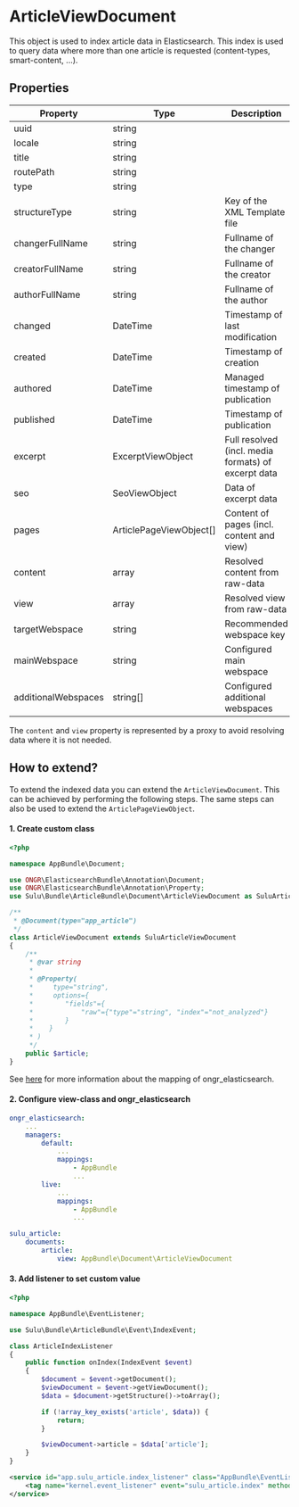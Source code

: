 # ArticleViewDocument

This object is used to index article data in Elasticsearch. This index is used to query data where more than one article
is requested (content-types, smart-content, ...).

## Properties

| Property | Type | Description |
| --- | --- | --- |
| uuid | string |  |
| locale | string |  |
| title | string |  |
| routePath | string |  |
| type | string |  |
| structureType | string | Key of the XML Template file |
| changerFullName | string | Fullname of the changer |
| creatorFullName | string | Fullname of the creator |
| authorFullName | string | Fullname of the author |
| changed | DateTime | Timestamp of last modification |
| created | DateTime | Timestamp of creation |
| authored | DateTime | Managed timestamp of publication |
| published | DateTime | Timestamp of publication |
| excerpt | ExcerptViewObject | Full resolved (incl. media formats) of excerpt data |
| seo | SeoViewObject | Data of excerpt data |
| pages | ArticlePageViewObject[] | Content of pages (incl. content and view) |
| content | array | Resolved content from raw-data |
| view | array | Resolved view from raw-data |
| targetWebspace | string | Recommended webspace key |
| mainWebspace | string | Configured main webspace |
| additionalWebspaces | string[] | Configured additional webspaces |

The `content` and `view` property is represented by a proxy to avoid resolving data where it is not needed.

## How to extend?

To extend the indexed data you can extend the `ArticleViewDocument`. This can be achieved by performing the following
steps. The same steps can also be used to extend the `ArticlePageViewObject`.

#### 1. Create custom class

```php
<?php

namespace AppBundle\Document;

use ONGR\ElasticsearchBundle\Annotation\Document;
use ONGR\ElasticsearchBundle\Annotation\Property;
use Sulu\Bundle\ArticleBundle\Document\ArticleViewDocument as SuluArticleViewDocument;

/**
 * @Document(type="app_article")
 */
class ArticleViewDocument extends SuluArticleViewDocument
{
    /**
     * @var string
     *
     * @Property(
     *     type="string",
     *     options={
     *        "fields"={
     *            "raw"={"type"="string", "index"="not_analyzed"}
     *        }
     *    }
     * )
     */
    public $article;
}
```

See [here](http://docs.ongr.io/ElasticsearchBundle/mapping) for more information about the mapping of 
ongr_elasticsearch. 

#### 2. Configure view-class and ongr_elasticsearch

```yml
ongr_elasticsearch:
    ...
    managers:
        default:
            ...
            mappings:
                - AppBundle
                ...
        live:
            ...
            mappings:
                - AppBundle
                ...

sulu_article:
    documents:
        article:
            view: AppBundle\Document\ArticleViewDocument
```

#### 3. Add listener to set custom value

```php
<?php

namespace AppBundle\EventListener;

use Sulu\Bundle\ArticleBundle\Event\IndexEvent;

class ArticleIndexListener
{
    public function onIndex(IndexEvent $event)
    {
        $document = $event->getDocument();
        $viewDocument = $event->getViewDocument();
        $data = $document->getStructure()->toArray();

        if (!array_key_exists('article', $data)) {
            return;
        }

        $viewDocument->article = $data['article'];
    }
}
```

```xml
<service id="app.sulu_article.index_listener" class="AppBundle\EventListener\ArticleIndexListener">
    <tag name="kernel.event_listener" event="sulu_article.index" method="onIndex"/>
</service>
```
